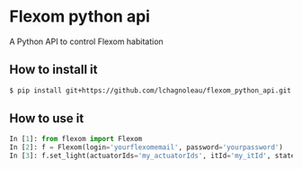 # Flexom python api
A Python API to control Flexom habitation

## How to install it

```bash
$ pip install git+https://github.com/lchagnoleau/flexom_python_api.git
```

## How to use it

```python
In [1]: from flexom import Flexom
In [2]: f = Flexom(login='yourflexomemail', password='yourpassword')
In [3]: f.set_light(actuatorIds='my_actuatorIds', itId='my_itId', state=1)
```
